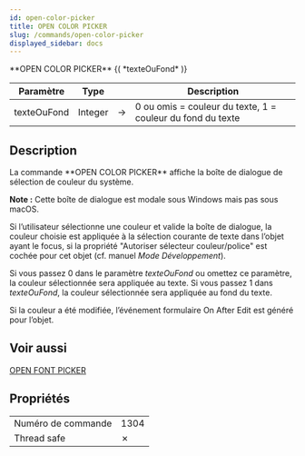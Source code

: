 ```yaml
---
id: open-color-picker
title: OPEN COLOR PICKER
slug: /commands/open-color-picker
displayed_sidebar: docs
---
```


<!--REF #_command_.OPEN COLOR PICKER.Syntax-->**OPEN COLOR PICKER** {( *texteOuFond* )}<!-- END REF-->
<!--REF #_command_.OPEN COLOR PICKER.Params-->
| Paramètre | Type |  | Description |
| --- | --- | --- | --- |
| texteOuFond | Integer | &#8594;  | 0 ou omis = couleur du texte, 1 = couleur du fond du texte |

<!-- END REF-->

## Description 

<!--REF #_command_.OPEN COLOR PICKER.Summary-->La commande **OPEN COLOR PICKER** affiche la boîte de dialogue de sélection de couleur du système.<!-- END REF--> 

**Note :** Cette boîte de dialogue est modale sous Windows mais pas sous macOS.

Si l’utilisateur sélectionne une couleur et valide la boîte de dialogue, la couleur choisie est appliquée à la sélection courante de texte dans l’objet ayant le focus, si la propriété "Autoriser sélecteur couleur/police" est cochée pour cet objet (cf. manuel *Mode Développement*).

Si vous passez 0 dans le paramètre *texteOuFond* ou omettez ce paramètre, la couleur sélectionnée sera appliquée au texte. Si vous passez 1 dans *texteOuFond*, la couleur sélectionnée sera appliquée au fond du texte. 

Si la couleur a été modifiée, l’événement formulaire On After Edit est généré pour l’objet. 

## Voir aussi 

[OPEN FONT PICKER](open-font-picker.md)  

## Propriétés

|  |  |
| --- | --- |
| Numéro de commande | 1304 |
| Thread safe | &cross; |


